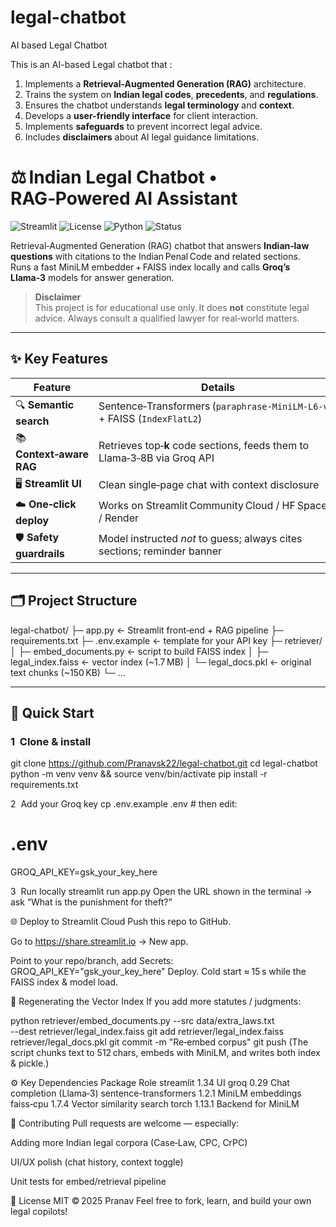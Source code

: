 # legal-chatbot
AI based Legal Chatbot


This is an AI-based Legal chatbot that :
1. Implements a **Retrieval-Augmented Generation (RAG)** architecture.
2. Trains the system on **Indian legal codes**, **precedents**, and **regulations**.
3. Ensures the chatbot understands **legal terminology** and **context**.
4. Develops a **user-friendly interface** for client interaction.
5. Implements **safeguards** to prevent incorrect legal advice.
6. Includes **disclaimers** about AI legal guidance limitations.

# ⚖️ Indian Legal Chatbot • RAG‑Powered AI Assistant

![Streamlit](https://img.shields.io/badge/Built&nbsp;with-Streamlit-ff4b4b?logo=streamlit&logoColor=white)
![License](https://img.shields.io/github/license/Pranavsk22/legal-chatbot?color=blue)
![Python](https://img.shields.io/badge/Python-3.10-blue?logo=python)
![Status](https://img.shields.io/badge/Status-Alpha-yellow)

Retrieval‑Augmented Generation (RAG) chatbot that answers **Indian‑law questions** with citations to the Indian Penal Code and related sections.  
Runs a fast MiniLM embedder + FAISS index locally and calls **Groq’s Llama‑3** models for answer generation.

> **Disclaimer**  
> This project is for educational use only. It does **not** constitute legal advice. Always consult a qualified lawyer for real‑world matters.

---

## ✨ Key Features
| Feature | Details |
|---------|---------|
| 🔍 **Semantic search** | Sentence‑Transformers (`paraphrase‑MiniLM‑L6‑v2`) + FAISS (`IndexFlatL2`) |
| 📚 **Context‑aware RAG** | Retrieves top‑**k** code sections, feeds them to Llama‑3‑8B via Groq API |
| 🖥️ **Streamlit UI** | Clean single‑page chat with context disclosure |
| ☁️ **One‑click deploy** | Works on Streamlit Community Cloud / HF Spaces / Render |
| 🛡️ **Safety guardrails** | Model instructed *not* to guess; always cites sections; reminder banner |

---

## 🗂️ Project Structure
legal-chatbot/
├─ app.py ← Streamlit front‑end + RAG pipeline
├─ requirements.txt
├─ .env.example ← template for your API key
├─ retriever/
│ ├─ embed_documents.py ← script to build FAISS index
│ ├─ legal_index.faiss ← vector index (~1.7 MB)
│ └─ legal_docs.pkl ← original text chunks (~150 KB)
└─ ...


---

## 🚀 Quick Start

### 1  Clone & install
git clone https://github.com/Pranavsk22/legal-chatbot.git
cd legal-chatbot
python -m venv venv && source venv/bin/activate
pip install -r requirements.txt

2  Add your Groq key
cp .env.example .env        # then edit:
# .env
GROQ_API_KEY=gsk_your_key_here

3  Run locally
streamlit run app.py
Open the URL shown in the terminal → ask “What is the punishment for theft?”

🌐 Deploy to Streamlit Cloud
Push this repo to GitHub.

Go to https://share.streamlit.io → New app.

Point to your repo/branch, add Secrets:
GROQ_API_KEY="gsk_your_key_here"
Deploy.
Cold start ≈ 15 s while the FAISS index & model load.

🔧 Regenerating the Vector Index
If you add more statutes / judgments:


python retriever/embed_documents.py --src data/extra_laws.txt \
                                    --dest retriever/legal_index.faiss
git add retriever/legal_index.faiss retriever/legal_docs.pkl
git commit -m "Re‑embed corpus"
git push
(The script chunks text to 512 chars, embeds with MiniLM, and writes both index & pickle.)

⚙️ Key Dependencies
Package	Role
streamlit 1.34	UI
groq 0.29	Chat completion (Llama‑3)
sentence-transformers 1.2.1	MiniLM embeddings
faiss‑cpu 1.7.4	Vector similarity search
torch 1.13.1	Backend for MiniLM

🤝 Contributing
Pull requests are welcome — especially:

Adding more Indian legal corpora (Case‑Law, CPC, CrPC)

UI/UX polish (chat history, context toggle)

Unit tests for embed/retrieval pipeline

📜 License
MIT © 2025 Pranav
Feel free to fork, learn, and build your own legal copilots!

